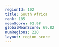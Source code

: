 ```yaml
---
regionId: 102
title: South Africa
rank: 185
meanScore: 62.98
globalMeanScore: 69.82
numRegions: 220
layout: region_score
---
```

